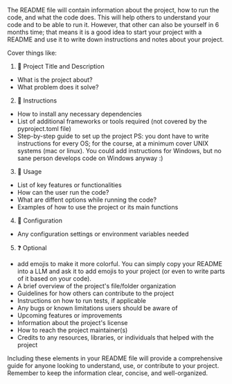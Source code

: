 The README file will contain information about the project, how to run the code, and what the code does. This will help others to understand your code and to be able to run it.
However, that other can also be yourself in 6 months time; that means it is a good idea to start your project with a README and use it to write down instructions and notes about your project.

Cover things like:

1. 📝 Project Title and Description

- What is the project about?
- What problem does it solve?

2. 🧰 Instructions

- How to install any necessary dependencies
- List of additional frameworks or tools required (not covered by the pyproject.toml file)
- Step-by-step guide to set up the project
  PS: you dont have to write instructions for every OS; for the course, at a minimum cover UNIX systems (mac or linux). You could add instructions for Windows, but no sane person develops code on Windows anyway :)

3. 💪 Usage

- List of key features or functionalities
- How can the user run the code?
- What are diffent options while running the code?
- Examples of how to use the project or its main functions

4. 🛞 Configuration

- Any configuration settings or environment variables needed

5. ❓ Optional

- add emojis to make it more colorful. You can simply copy your README into a LLM and ask it to add emojis to your project (or even to write parts of it based on your code).
- A brief overview of the project's file/folder organization
- Guidelines for how others can contribute to the project
- Instructions on how to run tests, if applicable
- Any bugs or known limitations users should be aware of
- Upcoming features or improvements
- Information about the project's license
- How to reach the project maintainer(s)
- Credits to any resources, libraries, or individuals that helped with the project

Including these elements in your README file will provide a comprehensive guide for anyone looking to understand, use, or contribute to your project. Remember to keep the information clear, concise, and well-organized.

